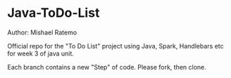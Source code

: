 # Java-ToDo-List

Author: Mishael Ratemo

Official repo for the "To Do List" project using Java, Spark, Handlebars etc for week 3 of java unit.

Each branch contains a new "Step" of code. Please fork, then clone.
